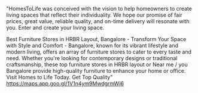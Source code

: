 "HomesToLife was conceived with the vision to help homeowners to create living spaces that reflect their individuality. We hope our promise of fair prices, great value, reliable quality, and on-time delivery will resonate with you. Enter and create your living space. 

Best Furniture Stores in HRBR Layout, Bangalore - Transform Your Space with Style and Comfort - Bangalore, known for its vibrant lifestyle and modern living, offers an array of furniture stores to cater to every taste and need. Whether you're looking for contemporary designs or traditional craftsmanship, these top furniture stores in HRBR layout or Near me / you  Bangalore provide high-quality furniture to enhance your home or office. Visit Homes to Life Today. Get Top Quality"
https://maps.app.goo.gl/1V1n4ym9MwdgrmWj6

